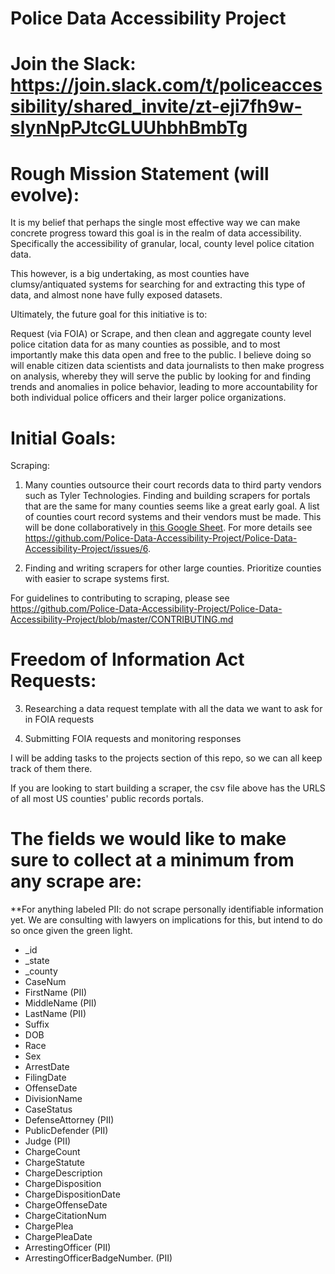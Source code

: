 # Police Data Accessibility Project

# Join the Slack: https://join.slack.com/t/policeaccessibility/shared_invite/zt-eji7fh9w-slynNpPJtcGLUUhbhBmbTg

# Rough Mission Statement (will evolve):

It is my belief that perhaps the single most effective way we can make concrete progress toward this goal is in the realm of data accessibility. Specifically the accessibility of granular, local, county level police citation data.

This however, is a big undertaking, as most counties have clumsy/antiquated systems for searching for and extracting this type of data, and almost none have fully exposed datasets.

Ultimately, the future goal for this initiative is to:

Request (via FOIA) or Scrape, and then clean and aggregate county level police citation data for as many counties as possible, and to most importantly make this data open and free to the public.
I believe doing so will enable citizen data scientists and data journalists to then make progress on analysis, whereby they will serve the public by looking for and finding trends and anomalies in police behavior, leading to more accountability for both individual police officers and their larger police organizations.




# Initial Goals:

Scraping:

1. Many counties outsource their court records data to third party vendors such as Tyler Technologies. Finding and building scrapers for portals that are the same for many counties seems like a great early goal. A list of counties court record systems and their vendors must be made. This will be done collaboratively in [this Google Sheet](https://docs.google.com/spreadsheets/d/1nD4LnjU1b1b9RgQNcn6op-Oj3ZQVcgz-2bUgEU5RVXA/edit). For more details see https://github.com/Police-Data-Accessibility-Project/Police-Data-Accessibility-Project/issues/6.

2. Finding and writing scrapers for other large counties. Prioritize counties with easier to scrape systems first. 

For guidelines to contributing to scraping, please see https://github.com/Police-Data-Accessibility-Project/Police-Data-Accessibility-Project/blob/master/CONTRIBUTING.md

# Freedom of Information Act Requests:

3. Researching a data request template with all the data we want to ask for in FOIA requests

4. Submitting FOIA requests and monitoring responses


I will be adding tasks to the projects section of this repo, so we can all keep track of them there.


If you are looking to start building a scraper, the csv file above has the URLS of all most US counties' public records portals. 

# The fields we would like to make sure to collect at a minimum from any scrape are:

**For anything labeled PII: do not scrape personally identifiable information yet. We are consulting with lawyers on implications for this, but intend to do so once given the green light. 

* _id
* _state
* _county
* CaseNum
* FirstName (PII)
* MiddleName (PII)
* LastName (PII)
* Suffix
* DOB
* Race
* Sex
* ArrestDate
* FilingDate
* OffenseDate
* DivisionName
* CaseStatus
* DefenseAttorney (PII)
* PublicDefender (PII)
* Judge (PII)
* ChargeCount
* ChargeStatute
* ChargeDescription
* ChargeDisposition
* ChargeDispositionDate
* ChargeOffenseDate
* ChargeCitationNum
* ChargePlea
* ChargePleaDate
* ArrestingOfficer (PII)
* ArrestingOfficerBadgeNumber.  (PII)



